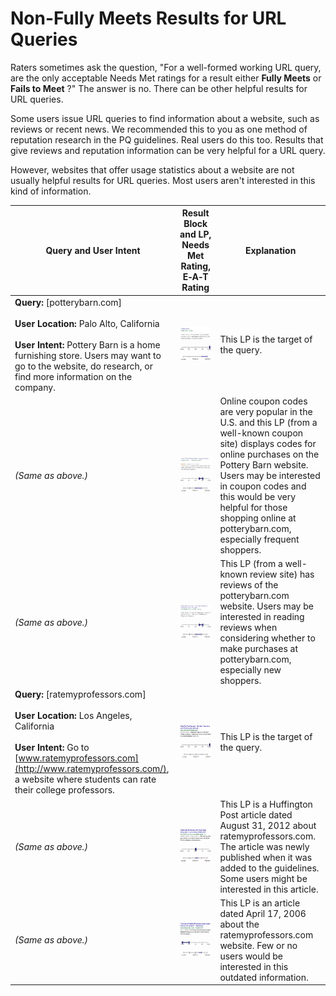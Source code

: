 # Non-Fully Meets Results for URL Queries

Raters sometimes ask the question, "For a well-formed working URL query, are the only acceptable Needs Met ratings for a result either **Fully Meets** or **Fails to Meet** ?" The answer is no. There can be other helpful results for URL queries.

Some users issue URL queries to find information about a website, such as reviews or recent news. We recommended this to you as one method of reputation research in the PQ guidelines. Real users do this too. Results that give reviews and reputation information can be very helpful for a URL query.

However, websites that offer usage statistics about a website are not usually helpful results for URL queries. Most users aren't interested in this kind of information.

Query and User Intent|Result Block and LP, Needs Met Rating, E‑A‑T Rating|Explanation
---|---|---
**Query:** [potterybarn.com]<br><br>**User Location:** Palo Alto, California<br><br>**User Intent:** Pottery Barn is a home furnishing store. Users may want to go to the website, do research, or find more information on the company.|![](../images/img760.jpg)<br>![needs met scale - fully meets](../images/fullym.jpg)![page quality scale - high - wide range](../images/high-wide.jpg)|This LP is the target of the query.
*(Same as above.)*|![](../images/img763.jpg)<br>![](../images/mm+narrow.jpg)![page quality scale - medium- wide range](../images/medium-wide.jpg)|Online coupon codes are very popular in the U.S. and this LP (from a well-known coupon site) displays codes for online purchases on the Pottery Barn website. Users may be interested in coupon codes and this would be very helpful for those shopping online at potterybarn.com, especially frequent shoppers.
*(Same as above.)*|![](../images/img766.jpg)<br>![](../images/mm+narrow.jpg)![page quality scale - medium- wide range](../images/medium-wide.jpg)|This LP (from a well-known review site) has reviews of the potterybarn.com website. Users may be interested in reading reviews when considering whether to make purchases at potterybarn.com, especially new shoppers.
**Query:** [ratemyprofessors.com]<br><br>**User Location:** Los Angeles, California<br><br>**User Intent:** Go to [www.ratemyprofessors.com](http://www.ratemyprofessors.com/), a website where students can rate their college professors.|![](../images/img769.jpg)<br>![needs met scale - fully meets](../images/fullym.jpg)![page quality scale - high](../images/high.jpg)|This LP is the target of the query.
*(Same as above.)*|![](../images/img772.jpg)<br>![needs met scale - moderately meets](../images/mm.jpg)![](../images/medium-narrow.jpg)|This LP is a Huffington Post article dated August 31, 2012 about ratemyprofessors.com. The article was newly published when it was added to the guidelines. Some users might be interested in this article.
*(Same as above.)*|![](../images/img775.jpg)<br>![](../images/failsm-wide.jpg)![](../images/medium+narrow.jpg)|This LP is an article dated April 17, 2006 about the ratemyprofessors.com website. Few or no users would be interested in this outdated information.
